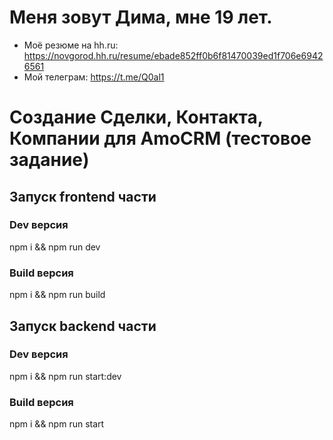 # Меня зовут Дима, мне 19 лет.
- Моё резюме на hh.ru: https://novgorod.hh.ru/resume/ebade852ff0b6f81470039ed1f706e69426561
- Мой телеграм: https://t.me/Q0al1
# Создание Сделки, Контакта, Компании для AmoCRM (тестовое задание)
## Запуск frontend части
### Dev версия
npm i && npm run dev
### Build версия
npm i && npm run build
## Запуск backend части
### Dev версия
npm i && npm run start:dev
### Build версия
npm i && npm run start